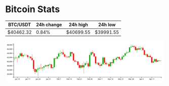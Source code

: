 # Bitcoin Stats

BTC/USDT|24h change|24h high|24h low|
|---|---|---|---|
|$40462.32|0.84%|$40699.55|$39991.55|

<img src="./chart.svg">
